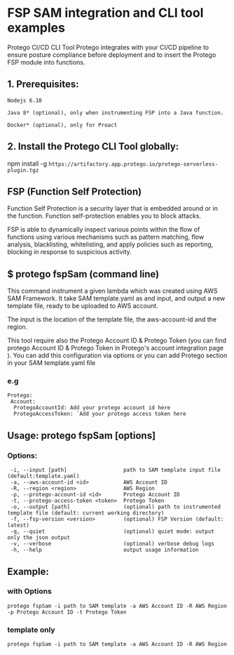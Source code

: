 # **FSP SAM integration and CLI tool examples**

Protego CI/CD CLI Tool
Protego integrates with your CI/CD pipeline to ensure posture compliance before deployment and to insert the Protego FSP module into functions.

## 1. Prerequisites:

`Nodejs 6.10`

`Java 8* (optional), only when instrumenting FSP into a Java function.`

`Docker* (optional), only for Proact`

## 2. Install the Protego CLI Tool globally:
npm install -g `https://artifactory.app.protego.io/protego-serverless-plugin.tgz`

## FSP (Function Self Protection)

Function Self Protection is a security layer that is embedded around or in the function. Function self-protection enables you to block attacks.

FSP is able to dynamically inspect various points within the flow of functions using various mechanisms such as pattern matching, flow analysis, blacklisting, whitelisting, and apply policies such as reporting, blocking in response to suspicious activity.


## $ protego fspSam (command line)

This command instrument a given lambda which was created using AWS SAM Framework. It take SAM template.yaml as and input, and output a new template file, ready to be uploaded to AWS account.

The input is the location of the template file, the aws-account-id and the region.

This tool require also the Protego Account ID & Protego Token (you can find protego Account ID & Protego Token in Protego's account integration page ). You can add this configuration via options or you can add Protego section in your SAM template.yaml file

### e.g

```
Protego:
 Account:
  ProtegoAccountId: Add your protego account id here
  ProtegoAccessToken: `Add your protego access token here
  ```



## Usage: protego fspSam [options]

### Options:
 ```
  -i, --input [path]                  path to SAM template input file (default:template.yaml)
  -a, --aws-account-id <id>           AWS Account ID
  -R, --region <region>               AWS Region
  -p, --protego-account-id <id>       Protego Account ID
  -t, --protego-access-token <token>  Protego Token
  -o, --output [path]                 (optional) path to instrumented template file (default: current working directory)
  -f, --fsp-version <version>         (optional) FSP Version (default: latest)
  -q, --quiet                         (optional) quiet mode: output only the json output
  -v, --verbose                       (optional) verbose debug logs
  -h, --help                          output usage information
  ```

## Example:

  ### with Options    
    protego fspSam -i path to SAM template -a AWS Account ID -R AWS Region -p Protego Account ID -t Protego Token 

  ### template only
    protego fspSam -i path to SAM template -a AWS Account ID -R AWS Region
